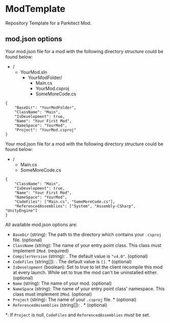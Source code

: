 # ModTemplate
Repository Template for a Parkitect Mod.

mod.json options
----------------

Your mod.json file for a mod with the following directory structure could be found below:
- /
  - YourMod.sln
    - YourModFolder/
      - Main.cs
      - YourMod.csproj
      - SomeMoreCode.cs
            
```
{
	"BaseDir": "YourModFolder",
	"ClassName": "Main",
	"IsDevelopment": true,
	"Name": "Your First Mod",
	"NameSpace": "YourMod",
	"Project": "YourMod.csproj"
}
```

Your mod.json file for a mod with the following directory structure could be found below:
- /
  - Main.cs
  - SomeMoreCode.cs
            
```
{
	"ClassName": "Main",
	"IsDevelopment": true,
	"Name": "Your First Mod",
	"NameSpace": "YourMod",
	"CodeFiles": ["Main.cs", "SomeMoreCode.cs"],
	"ReferencedAssemblies": ["System", "Assembly-CSharp", "UnityEngine"]
}
```

All available mod.json options are:

- `BaseDir` (string): The path to the directory which contains your `.csproj` file. (optional)
- `ClassName` (string): The name of your entry point class. This class must implement `IMod`. (required)
- `CompilerVersion` (string): . The default value is `"v4.0"`. (optional)
- `CodeFiles` (string[]): . The default value is `[]`. \* (optional)
- `IsDevelopment` (boolean): Set to true to let the client recompile this mod at every launch. While set to true the mod can't be uninstalled either. (optional)
- `Name` (string): The name of your mod. (optional)
- `NameSpace` (string): The name of your entry point class' namespace. This class must implement `IMod`. (optional)
- `Project` (string): The name of your `.csproj` file. \* (optional)
- `ReferencedAssemblies` (string[]): . \* (optional)

\*: If `Project` is null, `CodeFiles` and `ReferencedAssemblies` *must* be set.
